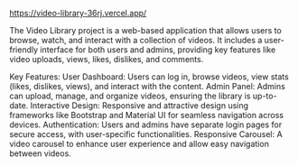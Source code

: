 https://video-library-36rj.vercel.app/

The Video Library project is a web-based application that allows users to browse, watch, and interact with a collection of videos. It includes a user-friendly interface for both users and admins, providing key features like video uploads, views, likes, dislikes, and comments.

Key Features:
User Dashboard: Users can log in, browse videos, view stats (likes, dislikes, views), and interact with the content.
Admin Panel: Admins can upload, manage, and organize videos, ensuring the library is up-to-date.
Interactive Design: Responsive and attractive design using frameworks like Bootstrap and Material UI for seamless navigation across devices.
Authentication: Users and admins have separate login pages for secure access, with user-specific functionalities.
Responsive Carousel: A video carousel to enhance user experience and allow easy navigation between videos.
